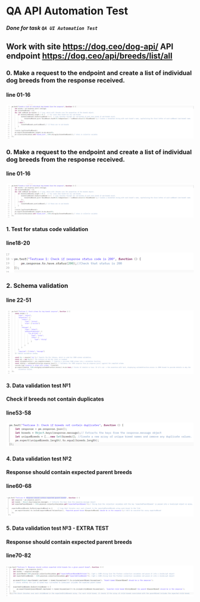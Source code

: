 #  QA API Automation Test

##### Done for task `QA UI Automation Test`
## Work with site https://dog.ceo/dog-api/  API endpoint https://dog.ceo/api/breeds/list/all

###
### 0. Make a request to the endpoint and create a list of individual dog breeds from the response received.
#### line 01-16 
![img.png](img.png)

### 0. Make a request to the endpoint and create a list of individual dog breeds from the response received.
#### line 01-16
![img.png](img.png)
####
#### 1. Test for status code validation 
#### line18-20 
![img_1.png](img_1.png)
#### 
### 2. Schema validation
#### line 22-51
![img_2.png](img_2.png)
####
#### 3. Data validation test №1 
####  Check if breeds not contain duplicates
#### line53-58
![img_4.png](img_4.png)
####
#### 4. Data validation test №2
####  Response should contain expected parent breeds
#### line60-68
![img_5.png](img_5.png)
####
#### 5. Data validation test №3 - EXTRA TEST
####  Response should contain expected parent breeds
#### line70-82
![img_6.png](img_6.png)


